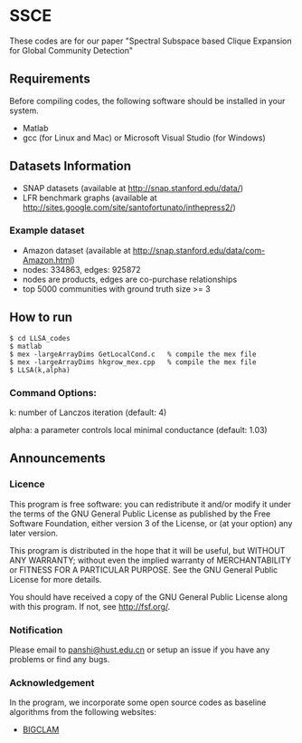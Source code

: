 # SSCE
These codes are for our paper "Spectral Subspace based Clique Expansion for Global Community Detection"
## Requirements
Before compiling codes, the following software should be installed in your system.
- Matlab
- gcc (for Linux and Mac) or Microsoft Visual Studio (for Windows)
## Datasets Information
- SNAP datasets (available at http://snap.stanford.edu/data/)
- LFR benchmark graphs (available at http://sites.google.com/site/santofortunato/inthepress2/)
### Example dataset
- Amazon dataset (available at http://snap.stanford.edu/data/com-Amazon.html)
- nodes: 334863, edges: 925872 
- nodes are products, edges are co-purchase relationships
- top 5000 communities with ground truth size >= 3
## How to run
```
$ cd LLSA_codes 
$ matlab 
$ mex -largeArrayDims GetLocalCond.c   % compile the mex file 
$ mex -largeArrayDims hkgrow_mex.cpp   % compile the mex file 
$ LLSA(k,alpha) 
```
### Command Options:

k: number of Lanczos iteration (default: 4)

alpha: a parameter controls local minimal conductance (default: 1.03)
## Announcements
### Licence
This program is free software: you can redistribute it and/or modify it under the terms of the GNU General Public License as published by the Free Software Foundation, either version 3 of the License, or (at your option) any later version.

This program is distributed in the hope that it will be useful, but WITHOUT ANY WARRANTY; without even the implied warranty of MERCHANTABILITY or FITNESS FOR A PARTICULAR PURPOSE. See the GNU General Public License for more details.

You should have received a copy of the GNU General Public License along with this program. If not, see http://fsf.org/.
### Notification
Please email to panshi@hust.edu.cn or setup an issue if you have any problems or find any bugs.

### Acknowledgement
In the program, we incorporate some open source codes as baseline algorithms from the following websites:
- [BIGCLAM](http://snap.stanford.edu/snap/download.html)
